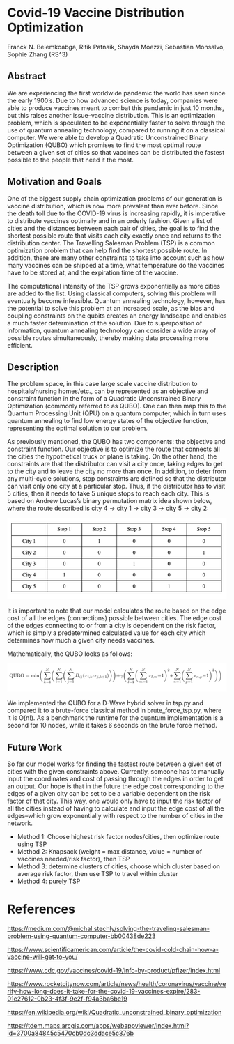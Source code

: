 # Covid-19 Vaccine Distribution Optimization

Franck N. Belemkoabga, Ritik Patnaik, Shayda Moezzi, Sebastian Monsalvo, Sophie Zhang (RS^3)

## Abstract
We are experiencing the first worldwide pandemic the world has seen since the early 1900’s. Due to how advanced science is today, companies were able to produce vaccines meant to combat this pandemic in just 10 months, but this raises another issue–vaccine distribution. This is an optimization problem, which is speculated to be exponentially faster to solve through the use of quantum annealing technology, compared to running it on a classical computer. We were able to develop a Quadratic Unconstrained Binary Optimization (QUBO) which promises to find the most optimal route between a given set of cities so that vaccines can be distributed the fastest possible to the people that need it the most.


## Motivation and Goals
One of the biggest supply chain optimization problems of our generation is vaccine distribution, which is now more prevalent than ever before. Since the death toll due to the COVID-19 virus is increasing rapidly, it is imperative to distribute vaccines optimally and in an orderly fashion. Given a list of cities and the distances between each pair of cities, the goal is to find the shortest possible route that visits each city exactly once and returns to the distribution center.  The Travelling Salesman Problem (TSP) is a common optimization problem that can help find the shortest possible route. In addition, there are many other constraints to take into account such as how many vaccines can be shipped at a time, what temperature do the vaccines have to be stored at, and the expiration time of the vaccine.

The computational intensity of the TSP grows exponentially as more cities are added to the list. Using classical computers, solving this problem will eventually become infeasible. Quantum annealing technology, however, has the potential to solve this problem at an increased scale, as the bias and coupling constraints on the qubits creates an energy landscape and enables a much faster determination of the solution. Due to superposition of information, quantum annealing technology can consider a wide array of possible routes simultaneously, thereby making data processing more efficient.

## Description

The problem space, in this case large scale vaccine distribution to hospitals/nursing homes/etc., can be represented as an objective and constraint function in the form of a Quadratic Unconstrained Binary Optimization (commonly referred to as QUBO). One can then map this to the Quantum Processing Unit (QPU) on a quantum computer, which in turn uses quantum annealing to find low energy states of the objective function, representing the optimal solution to our problem. 

As previously mentioned, the QUBO has two components: the objective and constraint function. Our objective is to optimize the route that connects all the cities the hypothetical truck or plane is taking. On the other hand, the constraints are that the distributor can visit a city once, taking edges to get to the city and to leave the city no more than once. In addition, to deter from any multi-cycle solutions, stop constraints are defined so that the distributor can visit only one city at a particular stop. Thus, if the distributor has to visit 5 cities, then it needs to take 5 unique stops to reach each city. This is based on Andrew Lucas’s binary permutation matrix idea shown below, where the route described is city 4 → city 1 → city 3 → city 5 → city 2:

![table](./lucas_martix.png)

It is important to note that our model calculates the route based on the edge cost of all the edges (connections) possible between cities. The edge cost of the edges connecting to or from a city is dependent on the risk factor, which is simply a predetermined calculated value for each city which determines how much a given city needs vaccines.

Mathematically, the QUBO looks as follows:

![formula](./qubo_formula.png)

We implemented the QUBO for a D-Wave hybrid solver in tsp.py and compared it to a brute-force classical method in brute_force_tsp.py, where it is O(n!). As a benchmark the runtime for the quantum implementation is a second for 10 nodes, while it takes 6 seconds on the brute force method.

## Future Work
So far our model works for finding the fastest route between a given set of cities with the given constraints above. Currently, someone has to manually input the coordinates and cost of passing through the edges in order to get an output. Our hope is that in the future the edge cost corresponding to the edges of a given city can be set to be a variable dependent on the risk factor of that city. This way, one would only have to input the risk factor of all the cities instead of having to calculate and input the edge cost of all the edges–which grow exponentially with respect to the number of cities in the network.


* Method 1: Choose highest risk factor nodes/cities, then optimize route using TSP
* Method 2: Knapsack (weight = max distance, value = number of vaccines needed/risk factor), then TSP
* Method 3: determine clusters of cities, choose which cluster based on average risk factor, then use TSP to travel within cluster
* Method 4: purely TSP

# References

https://medium.com/@michal.stechly/solving-the-traveling-salesman-problem-using-quantum-computer-bb00438de223

https://www.scientificamerican.com/article/the-covid-cold-chain-how-a-vaccine-will-get-to-you/

https://www.cdc.gov/vaccines/covid-19/info-by-product/pfizer/index.html

https://www.rocketcitynow.com/article/news/health/coronavirus/vaccine/verify-how-long-does-it-take-for-the-covid-19-vaccines-expire/283-01e27612-0b23-4f3f-9e2f-f94a3ba6be19

https://en.wikipedia.org/wiki/Quadratic_unconstrained_binary_optimization

https://tdem.maps.arcgis.com/apps/webappviewer/index.html?id=3700a84845c5470cb0dc3ddace5c376b
